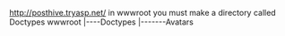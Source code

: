 http://posthive.tryasp.net/
in wwwroot you must make a directory called Doctypes
wwwroot
|----Doctypes
     |-------Avatars
